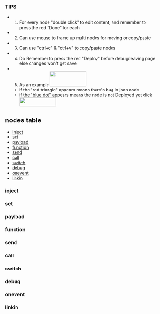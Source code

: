 ### TIPS
* 1. For every node "double click" to edit content, and remember to press the red "Done" for each
* 2. Can use mouse to frame up multi nodes for moving or copy/paste
* 3. Can use "ctrl+c" & "ctrl+v" to copy/paste nodes
* 4. Do Remember to press the red "Deploy" before debug/leaving page else changes won't get save
* 5. As an example <img src="https://i.imgur.com/7KWSIGM.png" width=120 height=50> 
    * if the "red triangle" appears means there's bug in json code 
    * if the "blue dot" appears means the node is not Deployed yet click <img src="https://i.imgur.com/SbNMST5.png" width=120 height=30> 

## nodes table
* [inject](#inject)
* [set](#set)
* [payload](#payload)
* [function](#function)
* [send](#send)
* [call](#call)
* [switch](#switch)
* [debug](#debug)
* [onevent](#onevent)
* [linkin](#linkin)


### inject

### set

### payload

### function

### send

### call

### switch

### debug

### onevent

### linkin
